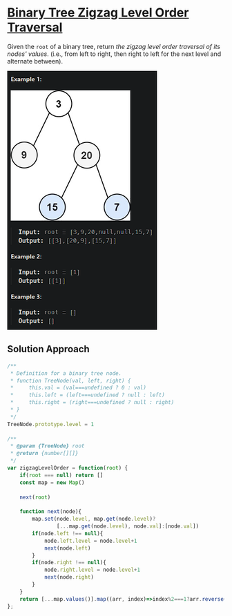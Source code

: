 # [Binary Tree Zigzag Level Order Traversal](https://leetcode.cn/problems/binary-tree-zigzag-level-order-traversal/)

Given the `root` of a binary tree, return *the zigzag level order traversal of its nodes' values*. (i.e., from left to right, then right to left for the next level and alternate between).

![image-20240725101818018](assets/image-20240725101818018.png)

## Solution Approach

```js
/**
 * Definition for a binary tree node.
 * function TreeNode(val, left, right) {
 *     this.val = (val===undefined ? 0 : val)
 *     this.left = (left===undefined ? null : left)
 *     this.right = (right===undefined ? null : right)
 * }
 */
TreeNode.prototype.level = 1

/**
 * @param {TreeNode} root
 * @return {number[][]}
 */
var zigzagLevelOrder = function(root) {
    if(root === null) return []
    const map = new Map()

    next(root)

    function next(node){
        map.set(node.level, map.get(node.level)?
                [...map.get(node.level), node.val]:[node.val])
        if(node.left !== null){
            node.left.level = node.level+1
            next(node.left)
        }
        if(node.right !== null){
            node.right.level = node.level+1
            next(node.right)
        }
    }
    return [...map.values()].map((arr, index)=>index%2===1?arr.reverse():arr)
};
```

